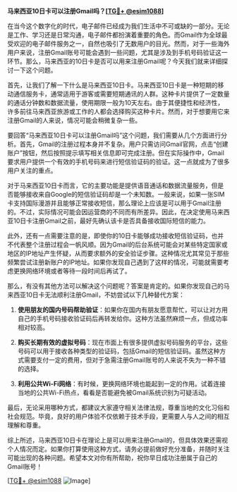 **马来西亚10日卡可以注册Gmail吗？[[TG💪+ @esim1088](https://t.me/s/esim1088)]**

在当今这个数字化的时代，电子邮件已经成为我们生活中不可或缺的一部分。无论是工作、学习还是日常沟通，电子邮件都扮演着重要的角色。而Gmail作为全球最受欢迎的电子邮件服务之一，自然也吸引了无数用户的目光。然而，对于一些海外用户来说，注册Gmail账号可能会遇到一些问题，尤其是涉及到手机号码验证这一环节。那么，马来西亚的10日卡是否可以用来注册Gmail呢？今天我们就来详细探讨一下这个问题。

首先，让我们了解一下什么是马来西亚10日卡。马来西亚10日卡是一种短期的移动通信服务卡，通常适用于游客或需要短期通讯的人群。这种卡片提供了一定数量的通话分钟数和数据流量，使用期限一般为10天左右。由于其便捷性和经济性，许多前往马来西亚旅游或工作的人都会选择购买这种卡片。然而，对于想要用它来注册Gmail的人来说，情况可能会稍微复杂一些。

要回答“马来西亚10日卡可以注册Gmail吗”这个问题，我们需要从几个方面进行分析。首先，Gmail的注册过程本身并不复杂。用户只需访问Gmail官网，点击“创建账户”按钮，然后按照提示填写相关信息即可完成注册。但在实际操作中，Gmail要求用户提供一个有效的手机号码来进行短信验证码的验证。这一点就成为了很多用户关注的重点。

对于马来西亚10日卡而言，它的主要功能是提供语音通话和数据流量服务，但是否能够接收来自Google的短信验证码却是一个未知数。一般来说，如果一张SIM卡支持国际漫游并且能够正常接收短信，那么理论上应该是可以用于Gmail注册的。不过，实际情况可能会因运营商的不同而有所差异。因此，在决定使用马来西亚10日卡注册Gmail之前，最好先确认该卡是否具备接收国际短信的能力。

此外，还有一点需要注意的是，即使你的10日卡能够成功接收短信验证码，也并不代表整个注册过程会一帆风顺。因为Gmail的后台系统可能会对某些特定国家或地区的IP地址产生怀疑，从而要求额外的安全验证步骤。这种情况尤其常见于那些频繁尝试注册新账户的IP地址。如果你发现自己遇到了这样的情况，可能就需要考虑更换网络环境或者等待一段时间后再试了。

那么，有没有其他方法可以解决这个问题呢？答案是肯定的。如果你发现自己的马来西亚10日卡无法顺利注册Gmail，不妨尝试以下几种替代方案：

1. **使用朋友的国内号码帮助验证**：如果你在国内有朋友愿意帮忙，可以让对方用自己的手机号码接收验证码后再转发给你。这种方法虽然麻烦一点，但成功率相对较高。
   
2. **购买长期有效的虚拟号码**：现在市面上有很多提供虚拟号码服务的平台，这些号码可以用于接收各种类型的验证码，包括Gmail的短信验证码。虽然这种方式需要支付一定的费用，但对于急需注册Gmail账号的人来说不失为一种不错的选择。

3. **利用公共Wi-Fi网络**：有时候，更换网络环境也能起到一定的作用。试着连接当地的公共Wi-Fi热点，看看是否能避免被Gmail系统识别为可疑活动。

最后，无论采用哪种方式，都建议大家遵守相关法律法规，尊重当地的文化习俗和社会规范。毕竟，良好的用户体验不仅依赖于技术手段，更需要人与人之间的相互理解和尊重。

综上所述，马来西亚10日卡在理论上是可以用来注册Gmail的，但具体效果还需视个人情况而定。如果你打算使用这种方式，请务必提前做好充分准备，并随时关注可能出现的各种问题。希望本文对你有所帮助，祝你早日成功注册属于自己的Gmail账号！

[[TG💪+ @esim1088](https://t.me/s/esim1088) ![Image](https://i.postimg.cc/4NQfJmqS/Snipaste-2025-05-13-00-14-12.png)]